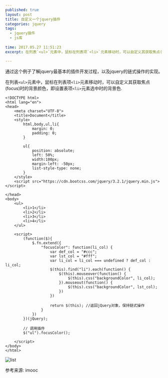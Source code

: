 ```yaml
---
published: true
layout: post
title: 自定义一个jquery插件
categories: jquery
tags: 
  - jquery插件
  - js库
 
time: 2017.05.27 11:51:23
excerpt: 在列表`<ul>`元素中，鼠标在列表项`<li>`元素移动时，可以自定义其获取焦点(focus)时的背景颜色，即设置表项`<li>`元素选中时的背景色.

---
```


通过这个例子了解jquery最基本的插件开发过程，以及jquery的链式操作的实现。

在列表`<ul>`元素中，鼠标在列表项`<li>`元素移动时，可以自定义其获取焦点(focus)时的背景颜色，即设置表项`<li>`元素选中时的背景色.

```
<!DOCTYPE html>
<html lang="en">
<head>
	<meta charset="UTF-8">
	<title>Document</title>
	<style>
		html,body,ul,li{
			margin: 0;
			padding: 0;
		}

		ul{
			position: absolute;
			left: 50%;
			width:100px;
			margin-left: -50px;
			list-style-type: none;
		}
	</style>
	<script src="https://cdn.bootcss.com/jquery/3.2.1/jquery.min.js"></script>   

</head>
<body>
	<ul>
		<li>1</li>
		<li>2</li>
		<li>3</li>
		<li>4</li>
	</ul>

	<script>
		(function($){
			$.fn.extend({
				"focusColor": function(li_col) {
					var def_col = "#ccc";
					var lst_col = "#fff";
					var li_col = li_col === undefined ? def_col : li_col;
					$(this).find("li").each(function() {
						$(this).mouseover(function() {
							$(this).css("backgroundColor", li_col);
						}).mouseout(function() {
							$(this).css("backgroundColor", lst_col);
						})
					})

					return $(this); //返回jQuery对象，保持链式操作
				}
			})
		})(jQuery);
		
		// 调用插件
		$("ul").focusColor();
	
	</script>
</body>
</html>
```


![list](http://i.imgur.com/Cs6DBNk.png)


参考来源: imooc
